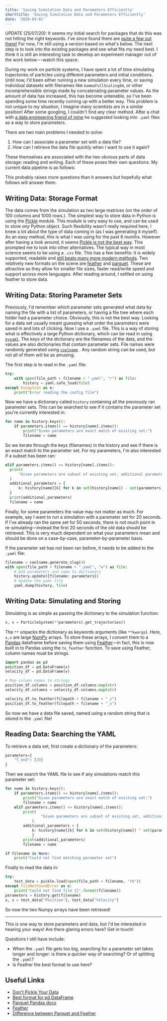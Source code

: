 ```yaml
---
title: 'Saving Simulation Data and Parameters Efficiently'
shorttitle: 'Saving Simulation Data and Parameters Efficiently'
date: '2020-03-01'
---
```


UPDATE (25/07/20): It seems my initial search for packages that do this was not hitting the right keywords. I've since found there are [quite a few out there!](https://gist.github.com/mnarayan/d33ea8a13c9d5da7c4d0) For now, I'm still using a version based on what's below. The next step is to look into the existing packages and see what fits my need best. I think it is still an interesting task to develop an experiment manager out of the work below---watch this space.

During my work on particle systems, I have spent a lot of time simulating trajectories of particles using different parameters and initial conditions. Until now, I'd been either running a new simulation every time, or saving individual datasets with filenames like `GammaFullScaling04`, or other incomprehensible strings made by concatenating parameter values. As the amount of data has increased, this has become untenable, so I've been spending some time recently coming up with a better way. This problem is not unique to my situation, I imagine many scientists are in a similar position! After some googling, I couldn't find any clear method. After a chat with [a data engineering friend of mine](https://sebstrug.com/) he suggested looking into `.yaml` files as a way to store parameters.

There are two main problems I needed to solve:

1. How can I associate a parameter set with a data file?
2. How can I retrieve the data file quickly when I want to use it again?

These themselves are associated with the two obvious parts of data storage: reading and writing. Each of these poses their own questions. My current data pipeline is as follows:

This probably raises more questions than it answers but hopefully what follows will answer them.

## Writing Data: Storage Format

The data comes from the simulation as two large matrices (on the order of 100 columns and 1000 rows.). The simplest way to store data in Python is using the [Pickle](https://docs.python.org/3/library/pickle.html) module. This module is very easy to use, and can be used to store _any_ Python object. Such flexibility wasn't really required here, I knew a lot about the type of data coming in (as I was generating it myself). As an easy method, this is what I was using for the past 6 months. However after having a look around, it seems [Pickle is not the best way](https://www.benfrederickson.com/dont-pickle-your-data/). This prompted me to look into other alternatives. The typical way in most science seems to be using a `.csv` file. This has a few benefits: it is widely supported, readable and [still beats many more modern methods](https://towardsdatascience.com/the-best-format-to-save-pandas-data-414dca023e0d). Two relatively new formats on the scene are [feather](https://blog.rstudio.com/2016/03/29/feather/) and [parquet](https://arrow.apache.org/docs/python/parquet.html). These are attractive as they allow for smaller file sizes, faster read/write speed and support across more languages. After reading around, I settled on using feather to store data.

## Writing Data: Storing Parameter Sets

Previously, I'd remember which parameter sets generated what data by naming the file with a list of parameters, or having a file tree where each folder had a parameter choice. Obviously, this is not the best way. Looking for a data set usually meant guessing what order the parameters were saved in and lots of clicking. Now I use a `.yaml` file. This is a way of storing what is effectively a large Python dictionary, which can be read in using [`pyyaml`](https://pypi.org/project/PyYAML/). The keys of the dictionary are the filenames of the data, and the values are also dictionaries that contain parameter sets. File names were randomly generated using [`coolname`](https://pypi.org/project/coolname/) . Any random string can be used, but not all of them will be as amusing.

The first step is to read in the `.yaml` file:

```python
try:
	with open(file_path + filename + ".yaml", "r") as file:
		history = yaml.safe_load(file)
except Exception as e:
	print("Error reading the config file")
```

Now we have a dictionary called `history` containing all the previously ran parameter sets. This can be searched to see if it contains the parameter set you're currently interested in:

```python
for name in history.keys():
    if parameters.items() == history[name].items():
        print("Given parameters are exact match of existing set:")
        filename = name
```

So we iterate through the keys (filenames) in the history and see if there is an exact match to the parameter set. For my parameters, I'm also interested if a subset has been ran:

```python
elif parameters.items() <= history[name].items():
  print(
      "Given parameters are subset of existing set, additional parameters are:"
  )
  additional_parameters = {
      k: history[name][k] for k in set(history[name]) - set(parameters)
  }
  print(additional_parameters)
  filename = name
```

Finally, for some parameters the value may not matter as much. For example, say I want to run a simulation with a parameter set for 20 seconds. If I've already ran the same set for 50 seconds, there is not much point in re-simulating—instead the first 20 seconds of the old data should be retrieved. This is very much dependent on what your parameters mean and should be done on a case-by-case, parameter-by-parameter basis.

If the parameter set has not been ran before, it needs to be added to the `.yaml` file:

```python
filename = coolname.generate_slug(4)
with open(file_path + filename + ".yaml", "w") as file:
    # Add parameters and name to dictionary
	history.update({filename: parameters})
    # Update the yaml file
    yaml.dump(history, file)
```

## Writing Data: Simulating and Storing

Simulating is as simple as passing the dictionary to the simulation function:

```python
x, v = ParticleSystem(**parameters).get_trajectories()
```

The `**` unpacks the dictionary as keywords arguments (like `**kwargs`). Here, `x,v` are large [NumPy](https://numpy.org/) arrays. To store these arrays, I convert them to a [Pandas](https://pandas.pydata.org/) dataframe before saving them using [Feather](https://github.com/wesm/feather)—in fact, this is now built in to Pandas using the `to_feather` function. To save using Feather, column names must be strings.

```python
import pandas as pd
position_df = pd.DataFrame(x)
velocity_df = pd.DataFrame(v)

# Map column names to strings
position_df.columns = position_df.columns.map(str)
velocity_df.columns = velocity_df.columns.map(str)

velocity_df.to_feather(filepath + filename + "_v")
position_df.to_feather(filepath + filename + "_x")
```

So now we have a data file saved, named using a random string that is stored in the `.yaml` file!

## Reading Data: Searching the YAML

To retrieve a data set, first create a dictionary of the parameters:

```python
parameters={
    "T_end": [20]
}
```

Then we search the YAML file to see if any simulations match this parameter set:

```python
for name in history.keys():
	if parameters.items() == history[name].items():
 		print("Given parameters are exact match of existing set:")
        filename = name
	elif parameters.items() <= history[name].items():
		print(
                "Given parameters are subset of existing set, additional parameters are:"
            )
		additional_parameters = {
        	k: history[name][k] for k in set(history[name]) ^ set(parameters)
            }
		print(additional_parameters)
        filename = name

if filename is None:
	print("Could not find matching parameter set")
```

Finally to read the data in:

```python
try:
	test_data = pickle.load(open(file_path + filename, "rb"))
except FileNotFoundError as e:
	print("Could not find file {}".format(filename))
parameters = history.get(filename)
x, v = test_data["Position"], test_data["Velocity"]
```

So now the two Numpy arrays have been retrieved!

---

This is one way to store parameters and data, but I'd be interested in hearing your ways! Are there glaring errors here? Get in touch!

Questions I still have include:

- When the `.yaml` file gets too big, searching for a parameter set takes longer and longer: is there a quicker way of searching? Or of splitting the `.yaml`?
- Is Feather the best format to use here?

## Useful Links

- [Don't Pickle Your Data](https://www.benfrederickson.com/dont-pickle-your-data/)
- [Best format for pd DataFrame](https://towardsdatascience.com/the-best-format-to-save-pandas-data-414dca023e0d)
- [Parquet Pandas docs](https://pandas.pydata.org/pandas-docs/stable/reference/api/pandas.DataFrame.to_parquet.html#pandas.DataFrame.to_parquet)
- [Feather](https://blog.rstudio.com/2016/03/29/feather/)
- [Difference between Parquet and Feather](https://stackoverflow.com/questions/48083405/what-are-the-differences-between-feather-and-parquet)
